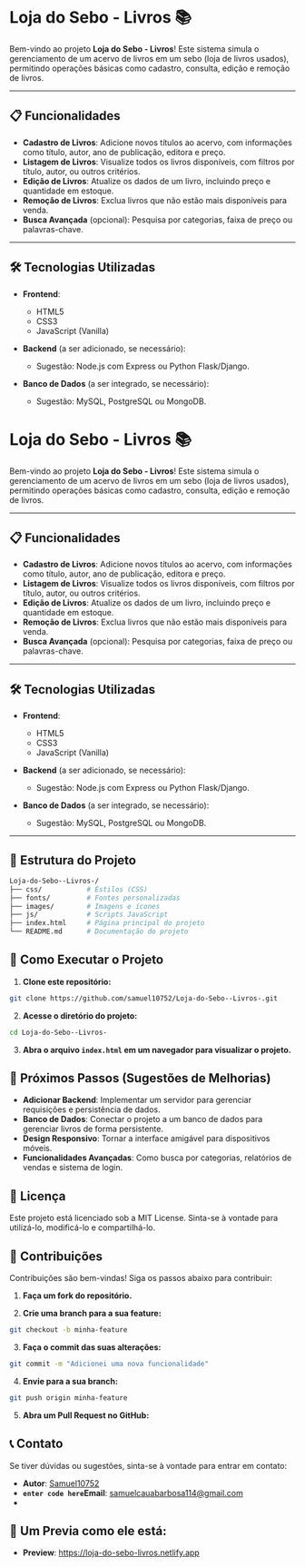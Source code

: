 
# Loja do Sebo - Livros 📚

Bem-vindo ao projeto **Loja do Sebo - Livros**! Este sistema simula o gerenciamento de um acervo de livros em um sebo (loja de livros usados), permitindo operações básicas como cadastro, consulta, edição e remoção de livros.

---

## 📋 Funcionalidades

- **Cadastro de Livros**: Adicione novos títulos ao acervo, com informações como título, autor, ano de publicação, editora e preço.
- **Listagem de Livros**: Visualize todos os livros disponíveis, com filtros por título, autor, ou outros critérios.
- **Edição de Livros**: Atualize os dados de um livro, incluindo preço e quantidade em estoque.
- **Remoção de Livros**: Exclua livros que não estão mais disponíveis para venda.
- **Busca Avançada** (opcional): Pesquisa por categorias, faixa de preço ou palavras-chave.

---

## 🛠️ Tecnologias Utilizadas

- **Frontend**:
  - HTML5
  - CSS3
  - JavaScript (Vanilla)

- **Backend** (a ser adicionado, se necessário):
  - Sugestão: Node.js com Express ou Python Flask/Django.
  
- **Banco de Dados** (a ser integrado, se necessário):
  - Sugestão: MySQL, PostgreSQL ou MongoDB.


# Loja do Sebo - Livros 📚

Bem-vindo ao projeto **Loja do Sebo - Livros**! Este sistema simula o gerenciamento de um acervo de livros em um sebo (loja de livros usados), permitindo operações básicas como cadastro, consulta, edição e remoção de livros.

---

## 📋 Funcionalidades

- **Cadastro de Livros**: Adicione novos títulos ao acervo, com informações como título, autor, ano de publicação, editora e preço.
- **Listagem de Livros**: Visualize todos os livros disponíveis, com filtros por título, autor, ou outros critérios.
- **Edição de Livros**: Atualize os dados de um livro, incluindo preço e quantidade em estoque.
- **Remoção de Livros**: Exclua livros que não estão mais disponíveis para venda.
- **Busca Avançada** (opcional): Pesquisa por categorias, faixa de preço ou palavras-chave.

---

## 🛠️ Tecnologias Utilizadas

- **Frontend**:
  - HTML5
  - CSS3
  - JavaScript (Vanilla)

- **Backend** (a ser adicionado, se necessário):
  - Sugestão: Node.js com Express ou Python Flask/Django.
  
- **Banco de Dados** (a ser integrado, se necessário):
  - Sugestão: MySQL, PostgreSQL ou MongoDB.

---

## 📂 Estrutura do Projeto

````bash
Loja-do-Sebo--Livros-/
├── css/           # Estilos (CSS)
├── fonts/         # Fontes personalizadas
├── images/        # Imagens e ícones
├── js/            # Scripts JavaScript
├── index.html     # Página principal do projeto
└── README.md      # Documentação do projeto
````

## 🚀 Como Executar o Projeto

1. **Clone este repositório:**
````bash
git clone https://github.com/samuel10752/Loja-do-Sebo--Livros-.git
````

2. **Acesse o diretório do projeto:**
````bash
cd Loja-do-Sebo--Livros-
````

3. **Abra o arquivo `index.html` em um navegador para visualizar o projeto.**



## 🔧 Próximos Passos (Sugestões de Melhorias)

- **Adicionar Backend**: Implementar um servidor para gerenciar requisições e persistência de dados.
- **Banco de Dados**: Conectar o projeto a um banco de dados para gerenciar livros de forma persistente.
- **Design Responsivo**: Tornar a interface amigável para dispositivos móveis.
- **Funcionalidades Avançadas**: Como busca por categorias, relatórios de vendas e sistema de login.
  
## 📜 Licença

Este projeto está licenciado sob a MIT License. Sinta-se à vontade para utilizá-lo, modificá-lo e compartilhá-lo.


## 🤝 Contribuições
Contribuições são bem-vindas! Siga os passos abaixo para contribuir:

1. **Faça um fork do repositório.**

2. **Crie uma branch para a sua feature:**
````bash
git checkout -b minha-feature
````

3. **Faça o commit das suas alterações:**
````bash
git commit -m "Adicionei uma nova funcionalidade"
````

4. **Envie para a sua branch:**
````bash
git push origin minha-feature
````


5. **Abra um Pull Request no GitHub:**

## 📞 Contato


Se tiver dúvidas ou sugestões, sinta-se à vontade para entrar em contato:

-   **Autor**: [Samuel10752](https://github.com/samuel10752)
-   **`enter code here`Email**: samuelcauabarbosa114@gmail.com
-   

## 🚀 Um Previa como ele está:

-   **Preview**: https://loja-do-sebo-livros.netlify.app

